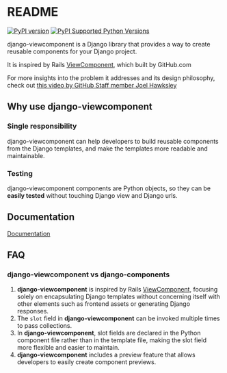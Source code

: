# README

[![PyPI version](https://badge.fury.io/py/django-viewcomponent.svg)](https://badge.fury.io/py/django-viewcomponent)
[![PyPI Supported Python Versions](https://img.shields.io/pypi/pyversions/django-viewcomponent.svg)](https://pypi.python.org/pypi/django-viewcomponent/)

django-viewcomponent is a Django library that provides a way to create reusable components for your Django project.

It is inspired by Rails [ViewComponent](https://viewcomponent.org/), which built by GitHub.com

For more insights into the problem it addresses and its design philosophy, check out [this video by GitHub Staff member Joel Hawksley](https://youtu.be/QoetqsBCsbE?si=28PCFCD4N4CyfKY7&t=624)

## Why use django-viewcomponent

### Single responsibility

django-viewcomponent can help developers to build reusable components from the Django templates, and make the templates more readable and maintainable.

### Testing

django-viewcomponent components are Python objects, so they can be **easily tested** without touching Django view and Django urls.

## Documentation

[Documentation](https://django-viewcomponent.readthedocs.io/en/latest/)

## FAQ

### django-viewcomponent vs django-components

1. **django-viewcomponent** is inspired by Rails [ViewComponent](https://viewcomponent.org/), focusing solely on encapsulating Django templates without concerning itself with other elements such as frontend assets or generating Django responses.
2. The `slot` field in **django-viewcomponent** can be invoked multiple times to pass collections.
3. In **django-viewcomponent**, slot fields are declared in the Python component file rather than in the template file, making the slot field more flexible and easier to maintain.
4. **django-viewcomponent** includes a preview feature that allows developers to easily create component previews.
